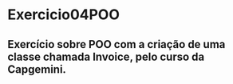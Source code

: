 # Exercicio04POO
## Exercício sobre POO com a criação de uma classe chamada Invoice, pelo curso da Capgemini.
